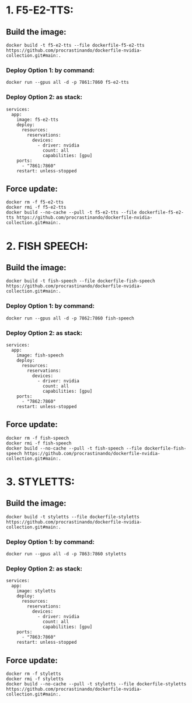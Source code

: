 # 1. F5-E2-TTS:

## Build the image:
```
docker build -t f5-e2-tts --file dockerfile-f5-e2-tts https://github.com/procrastinando/dockerfile-nvidia-collection.git#main:.
```
### Deploy Option 1: by command:
```
docker run --gpus all -d -p 7861:7860 f5-e2-tts
```
### Deploy Option 2: as stack:
```
services:
  app:
    image: f5-e2-tts
    deploy:
      resources:
        reservations:
          devices:
            - driver: nvidia
              count: all
              capabilities: [gpu]
    ports:
      - "7861:7860"
    restart: unless-stopped
```
## Force update:
```
docker rm -f f5-e2-tts
docker rmi -f f5-e2-tts
docker build --no-cache --pull -t f5-e2-tts --file dockerfile-f5-e2-tts https://github.com/procrastinando/dockerfile-nvidia-collection.git#main:.
```
# 2. FISH SPEECH:

## Build the image:
```
docker build -t fish-speech --file dockerfile-fish-speech https://github.com/procrastinando/dockerfile-nvidia-collection.git#main:.
```
### Deploy Option 1: by command:
```
docker run --gpus all -d -p 7862:7860 fish-speech
```
### Deploy Option 2: as stack:
```
services:
  app:
    image: fish-speech
    deploy:
      resources:
        reservations:
          devices:
            - driver: nvidia
              count: all
              capabilities: [gpu]
    ports:
      - "7862:7860"
    restart: unless-stopped
```
## Force update:
```
docker rm -f fish-speech
docker rmi -f fish-speech
docker build --no-cache --pull -t fish-speech --file dockerfile-fish-speech https://github.com/procrastinando/dockerfile-nvidia-collection.git#main:.
```

# 3. STYLETTS:

## Build the image:
```
docker build -t styletts --file dockerfile-styletts https://github.com/procrastinando/dockerfile-nvidia-collection.git#main:.
```
### Deploy Option 1: by command:
```
docker run --gpus all -d -p 7863:7860 styletts
```
### Deploy Option 2: as stack:
```
services:
  app:
    image: styletts
    deploy:
      resources:
        reservations:
          devices:
            - driver: nvidia
              count: all
              capabilities: [gpu]
    ports:
      - "7863:7860"
    restart: unless-stopped
```
## Force update:
```
docker rm -f styletts
docker rmi -f styletts
docker build --no-cache --pull -t styletts --file dockerfile-styletts https://github.com/procrastinando/dockerfile-nvidia-collection.git#main:.
```